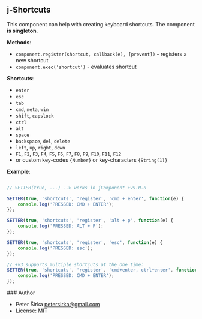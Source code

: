 ## j-Shortcuts

This component can help with creating keyboard shortcuts. The component __is singleton__.

__Methods__:
- `component.register(shortcut, callback(e), [prevent])` - registers a new shortcut
- `component.exec('shortcut')` - evaluates shortcut

__Shortcuts__:
- `enter`
- `esc`
- `tab`
- `cmd`, `meta`, `win`
- `shift`, `capslock`
- `ctrl`
- `alt`
- `space`
- `backspace`, `del`, `delete`
- `left`, `up`, `right`, `down`
- `F1`, `F2`, `F3`, `F4`, `F5`, `F6`, `F7`, `F8`, `F9`, `F10`, `F11`, `F12`
- or custom key-codes `{Number}` or key-characters `{String(1)}`

__Example__:

```javascript

// SETTER(true, ...) --> works in jComponent +v9.0.0

SETTER(true, 'shortcuts', 'register', 'cmd + enter', function(e) {
    console.log('PRESSED: CMD + ENTER');
});

SETTER(true, 'shortcuts', 'register', 'alt + p', function(e) {
    console.log('PRESSED: ALT + P');
});

SETTER(true, 'shortcuts', 'register', 'esc', function(e) {
    console.log('PRESSED: esc');
});

// +v3 supports multiple shortcuts at the one time:
SETTER(true, 'shortcuts', 'register', 'cmd+enter, ctrl+enter', function(e) {
    console.log('PRESSED: CMD + ENTER');
});

```

### Author

- Peter Širka <petersirka@gmail.com>
- License: MIT